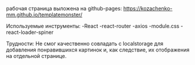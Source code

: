 рабочая страница выложена на github-pages:
https://kozachenko-mm.github.io/templatemonster/

Используемые инструменты:
-React
-react-router
-axios
-module.css
-react-loader-spiner

Трудности:
Не смог качественно совладать с localstorage для добавления понравившихся картинок и, как следствие, их отображения на отдельной странице.